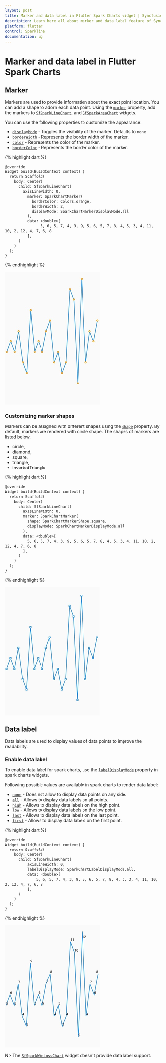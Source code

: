 ```yaml
---
layout: post
title: Marker and data label in Flutter Spark Charts widget | Syncfusion 
description: Learn here all about marker and data label feature of Syncfusion Spark Charts widget, its features and more.
platform: flutter
control: Sparkline
documentation: ug
---
```


# Marker and data label in Flutter Spark Charts

## Marker

Markers are used to provide information about the exact point location. You can add a shape to adorn each data point. Using the [`marker`](https://pub.dev/documentation/syncfusion_flutter_charts/latest/sparkcharts/SparkChartMarker-class.html) property, add the markers to [`SfSparkLineChart`](https://pub.dev/documentation/syncfusion_flutter_charts/latest/sparkcharts/SfSparkLineChart-class.html), and [`SfSparkAreaChart`](https://pub.dev/documentation/syncfusion_flutter_charts/latest/sparkcharts/SfSparkAreaChart-class.html) widgets.

You can use the following properties to customize the appearance:

* [`displayMode`](https://pub.dev/documentation/syncfusion_flutter_charts/latest/sparkcharts/SparkChartMarker/displayMode.html) - Toggles the visibility of the marker. Defaults to `none`
* [`borderWidth`](https://pub.dev/documentation/syncfusion_flutter_charts/latest/sparkcharts/SparkChartMarker/borderWidth.html) - Represents the border width of the marker.
* [`color`](https://pub.dev/documentation/syncfusion_flutter_charts/latest/sparkcharts/SparkChartMarker/color.html) - Represents the color of the marker.
* [`borderColor`](https://pub.dev/documentation/syncfusion_flutter_charts/latest/sparkcharts/SparkChartMarker/borderColor.html) - Represents the border color of the marker.

{% highlight dart %} 

    @override
    Widget build(BuildContext context) {
      return Scaffold(
        body: Center(
          child: SfSparkLineChart(
            axisLineWidth: 0,
              marker: SparkChartMarker(
                borderColor: Colors.orange,
                borderWidth: 2,
                displayMode: SparkChartMarkerDisplayMode.all
              ),
              data: <double>[
                    5, 6, 5, 7, 4, 3, 9, 5, 6, 5, 7, 8, 4, 5, 3, 4, 11, 10, 2, 12, 4, 7, 6, 8
              ],
          )
        )
      );
    }

{% endhighlight %}

![Sparkline marker](images/marker/spark-marker-circle.png)

### Customizing marker shapes

Markers can be assigned with different shapes using the [`shape`](https://pub.dev/documentation/syncfusion_flutter_charts/latest/sparkcharts/SparkChartMarker/shape.html) property. By default, markers are rendered with circle shape. The shapes of markers are listed below.

* circle,
* diamond,
* square,
* triangle,
* invertedTriangle

{% highlight dart %} 

    @override
    Widget build(BuildContext context) {
      return Scaffold(
        body: Center(
          child: SfSparkLineChart(
            axisLineWidth: 0,
            marker: SparkChartMarker(
              shape: SparkChartMarkerShape.square,
              displayMode: SparkChartMarkerDisplayMode.all
            ),
            data: <double>[
              5, 6, 5, 7, 4, 3, 9, 5, 6, 5, 7, 8, 4, 5, 3, 4, 11, 10, 2, 12, 4, 7, 6, 8
            ],
          )
        )
      );
    }

{% endhighlight %}

![Sparkline marker shape](images/marker/spark-marker-square.png)

## Data label

Data labels are used to display values of data points to improve the readability.

### Enable data label

To enable data label for spark charts, use the [`labelDisplayMode`](https://pub.dev/documentation/syncfusion_flutter_charts/latest/sparkcharts/SfSparkLineChart/labelDisplayMode.html) property in spark charts widgets.

Following possible values are available in spark charts to render data label:

* [`none`](https://pub.dev/documentation/syncfusion_flutter_charts/latest/sparkcharts/SparkChartLabelDisplayMode-class.html) - Does not allow to display data points on any side.
* [`all`](https://pub.dev/documentation/syncfusion_flutter_charts/latest/sparkcharts/SparkChartLabelDisplayMode-class.html) - Allows to display data labels on all points.
* [`high`](https://pub.dev/documentation/syncfusion_flutter_charts/latest/sparkcharts/SparkChartLabelDisplayMode-class.html) - Allows to display data labels on the high point.
* [`low`](https://pub.dev/documentation/syncfusion_flutter_charts/latest/sparkcharts/SparkChartLabelDisplayMode-class.html) - Allows to display data labels on the low point.
* [`last`](https://pub.dev/documentation/syncfusion_flutter_charts/latest/sparkcharts/SparkChartLabelDisplayMode-class.html) - Allows to display data labels on the last point.
* [`first`](https://pub.dev/documentation/syncfusion_flutter_charts/latest/sparkcharts/SparkChartLabelDisplayMode-class.html) - Allows to display data labels on the first point.

{% highlight dart %} 

    @override
    Widget build(BuildContext context) {
      return Scaffold(
        body: Center(
          child: SfSparkLineChart(
              axisLineWidth: 0,
              labelDisplayMode: SparkChartLabelDisplayMode.all,
              data: <double>[
                  5, 6, 5, 7, 4, 3, 9, 5, 6, 5, 7, 8, 4, 5, 3, 4, 11, 10, 2, 12, 4, 7, 6, 8
              ],
          )
        )
      );
    }

{% endhighlight %}

![Sparkline datalabel](images/marker/spark-datalabel.png)

N> The [`SfSparkWinLossChart`](https://pub.dev/documentation/syncfusion_flutter_charts/latest/sparkcharts/SfSparkWinLossChart-class.html) widget doesn't provide data label support.